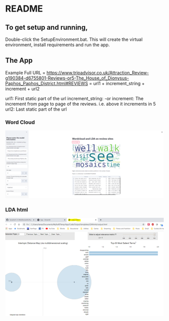 # README #

## To get setup and running, 

Double-click the SetupEnvironment.bat. This will create the virtual environment, install requirements and run the app.

## The App
Example Full URL = https://www.tripadvisor.co.uk/Attraction_Review-g190384-d6755801-Reviews-or5-The_House_of_Dionysus-Paphos_Paphos_District.html#REVIEWS
= url1 + increment_string + increment + url2

url1: First static part of the url
increment_string: -or
increment: The increment from page to page of the reviews. i.e. above it increments in 5
url2: Last static part of the url

### Word Cloud 
![Alt text](AppDemo1.PNG?raw=true "Title")

### LDA html
![Alt text](AppDemo2.PNG?raw=true "Title")
